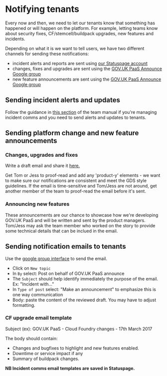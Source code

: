 # Notifying tenants

Every now and then, we need to let our tenants know that something has happened or will happen on the platform. For example, letting teams know about security fixes, CF/stemcell/buildpack upgrades, new features and incidents.

Depending on what it is we want to tell users, we have two different channels for sending these notifications:

* incident alerts and reports are sent using [our Statuspage account](https://manage.statuspage.io/pages/h4wt7brwsqr0)
* changes, fixes and upgrades are sent using the [GOV.UK PaaS Announce Google group](https://groups.google.com/a/digital.cabinet-office.gov.uk/forum/?hl=en#!forum/gov-uk-paas-announce)
* new feature announcements are sent using the [GOV.UK PaaS Announce Google group](https://groups.google.com/a/digital.cabinet-office.gov.uk/forum/?hl=en#!forum/gov-uk-paas-announce)

## Sending incident alerts and updates

Follow the guidance in [this section](https://government-paas-team-manual.readthedocs.io/en/latest/support/support_manual/#if-youre-incident-comms) of the team manual if you're managing incident comms and you need to send alerts and updates to tenants. 

## Sending platform change and new feature announcements

### Changes, upgrades and fixes

Write a draft email and share it [here.](https://drive.google.com/drive/folders/0Bw4pWpR0IbJfWGFEMVBBZlFsSDQ)

Get Tom or Jess to proof-read and add any 'product-y' elements - we want to make sure our notifications are consistent and meet the GDS style guidelines. If the email is time-sensitive and Tom/Jess are not around, get another member of the team to proof-read the email before it's sent.

### Announcing new features

These announcements are our chance to showcase how we're developing GOV.UK PaaS and will be written and sent by the product managers. Tom/Jess may ask the team member who worked on the story to provide some technical details that can be inclued in the email. 


## Sending notification emails to tenants

Use the [google group interface](https://groups.google.com/a/digital.cabinet-office.gov.uk/forum/?hl=en#!forum/gov-uk-paas-announce) to send the email.

* Click on `New topic`
* In `By` select: Post on behalf of GOV.UK PaaS announce
* The `Subject` should help identify immediately the purpose of the email.
Ex: "Incident with..."
* In `Type of post` select: "Make an announcement" to emphasize this is
one way communication
* Body: paste the content of the reviewed draft. You may have to adjust formatting.


### CF upgrade email template

Subject (ex): GOV.UK PaaS - Cloud Foundry changes - 17th March 2017

The body should contain:

 - Changes and bugfixes to highlight and new features enabled.
 - Downtime or service impact if any
 - Summary of buildpack changes.

**NB Incident comms email templates are saved in Statuspage.**
